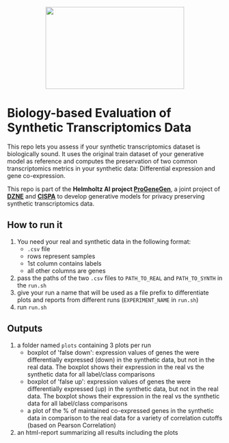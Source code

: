
<p align="center">
  <img src="https://user-images.githubusercontent.com/50077786/212926291-26e7aea9-cf6e-4464-8f88-440bea2d3a9a.png" width="324" height="192">
</p>

# Biology-based Evaluation of Synthetic Transcriptomics Data
This repo lets you assess if your synthetic transcriptomics dataset is biologically sound. It uses the original train dataset of your generative model as reference and computes the preservation of two common transcriptomics metrics in your synthetic data: Differential expression and gene co-expression.

This repo is part of the **Helmholtz AI project [ProGeneGen](https://progenegen.hmsp.center/)**, a joint project of **[DZNE](https://www.dzne.de/en/)** and **[CISPA](https://cispa.de/en)** to develop generative models for privacy preserving synthetic transcriptomics data.


## How to run it

1. You need your real and synthetic data in the following format: 
    - `.csv` file
    - rows represent samples
    - 1st column contains labels
    - all other columns are genes
2. pass the paths of the two `.csv` files to `PATH_TO_REAL` and `PATH_TO_SYNTH` in the `run.sh`
3. give your run a name that will be used as a file prefix to differentiate plots and reports from different runs (`EXPERIMENT_NAME` in `run.sh`)
4. run `run.sh`

## Outputs

1. a folder named `plots` containing 3 plots per run
    - boxplot of 'false down': expression values of genes the were differentially expressed (down) in the synthetic data, but not in the real data. The boxplot shows their expression in the real vs the synthetic data for all label/class comparisons
    - boxplot of 'false up': expression values of genes the were differentially expressed (up) in the synthetic data, but not in the real data. The boxplot shows their expression in the real vs the synthetic data for all label/class comparisons
    - a plot of the % of maintained co-expressed genes in the synthetic data in comparison to the real data for a variety of correlation cutoffs (based on Pearson Correlation)
2. an html-report summarizing all results including the plots
